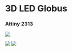 # 3D LED Globus
### Attiny 2313



<img src="http://i.piccy.info/i9/ea91b7c5f596e220bea6c81fe3f8586a/1610886561/138144/1413803/11.png" >

<img src="http://i.piccy.info/i9/28f9b8761e1b36d9bf5367a4e76e4d21/1610890779/37807/1413803/123.jpg"> <img src="http://i.piccy.info/i9/1950e7754ae713c5e0acbe7089651eb1/1610886340/261332/1413801/01.png">

